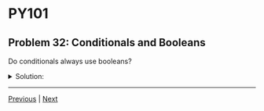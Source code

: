# PY101
## Problem 32: Conditionals and Booleans

Do conditionals always use booleans?

<details>
<summary>Solution:</summary>

No, a conditional like an `if` statement may also utilize the `truthiness` of a value.

</details>

---

[Previous](031.md) | [Next](033.md)

